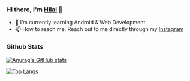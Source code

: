 ### Hi there, I'm [Hilal](https://www.linkedin.com/in/hilalrafi/) 👋

- 🌱 I’m currently learning Android & Web Development
- 📫 How to reach me: Reach out to me directly through my [Instagram](https://www.instagram.com/hilalrafi/)

### Github Stats

[![Anurag's GitHub stats](https://github-readme-stats.vercel.app/api?username=hilalrafi&show_icons=true&theme=tokyonight)](https://github.com/anuraghazra/github-readme-stats)

[![Top Langs](https://github-readme-stats.vercel.app/api/top-langs/?username=hilalrafi&theme=tokyonight)](https://github.com/anuraghazra/github-readme-stats)
